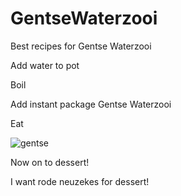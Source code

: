 # GentseWaterzooi
Best recipes for Gentse Waterzooi

Add water to pot

Boil

Add instant package Gentse Waterzooi

Eat

![gentse](https://cloud.githubusercontent.com/assets/19682548/20406835/e592de64-acdc-11e6-8345-a348b8d389fd.jpg)

Now on to dessert!

I want rode neuzekes for dessert!
